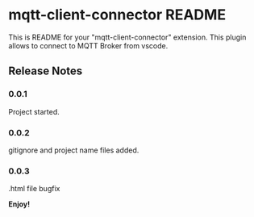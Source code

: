 
# mqtt-client-connector README

This is README for your "mqtt-client-connector" extension. This plugin allows to connect to MQTT Broker from vscode.

## Release Notes

### 0.0.1

Project started.

### 0.0.2

gitignore and project name files added.

### 0.0.3

.html file bugfix

**Enjoy!**
